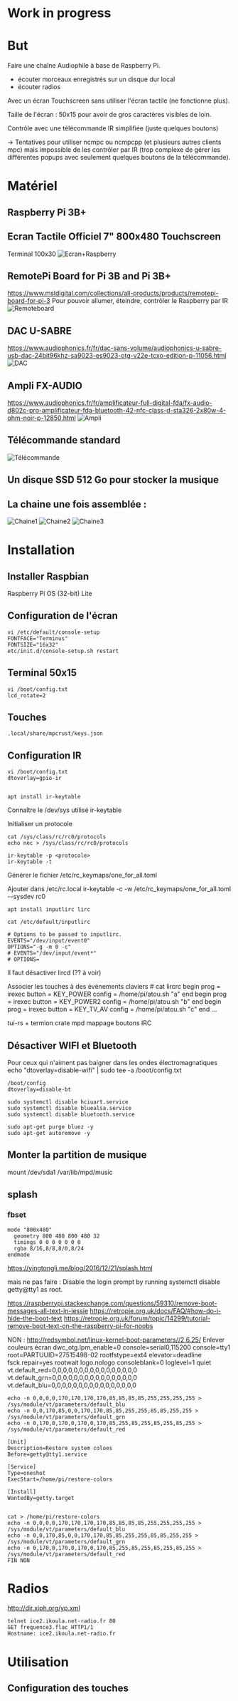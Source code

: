 Work in progress
==============

But
==============
Faire une chaîne Audiophile à base de Raspberry Pi.
- écouter morceaux enregistrés sur un disque dur local
- écouter radios

Avec un écran Touchscreen sans utiliser l'écran tactile (ne fonctionne plus).

Taille de l'écran : 50x15 pour avoir de gros caractères visibles de loin.

Contrôle avec une télécommande IR simplifiée (juste quelques boutons)


-> Tentatives pour utiliser ncmpc ou ncmpcpp (et plusieurs autres clients mpc) mais impossible de les contrôler par IR (trop complexe de gérer les différentes popups avec seulement quelques boutons de la télécommande).


Matériel
==============
Raspberry Pi 3B+
-----------------

Ecran Tactile Officiel 7" 800x480 Touchscreen
-----------------
Terminal 100x30
![Ecran+Raspberry](./images/IMG_1358.JPG)

RemotePi Board for Pi 3B and Pi 3B+
-----------------
https://www.msldigital.com/collections/all-products/products/remotepi-board-for-pi-3
Pour pouvoir allumer, éteindre, contrôler le Raspberry par IR
![Remoteboard](./images/IMG_1362.JPG)

DAC U-SABRE
-----------------
https://www.audiophonics.fr/fr/dac-sans-volume/audiophonics-u-sabre-usb-dac-24bit96khz-sa9023-es9023-otg-v22e-tcxo-edition-p-11056.html
![DAC](./images/IMG_1361.JPG)

Ampli FX-AUDIO
-----------------
https://www.audiophonics.fr/fr/amplificateur-full-digital-fda/fx-audio-d802c-pro-amplificateur-fda-bluetooth-42-nfc-class-d-sta326-2x80w-4-ohm-noir-p-12850.html
![Ampli](./images/IMG_1360.JPG)

Télécommande standard
-----------------
![Télécommande](./images/IMG_1363.JPG)

Un disque SSD 512 Go pour stocker la musique
-----------------

La chaine une fois assemblée :
-----------------
![Chaine1](./images/IMG_1368.JPG)
![Chaine2](./images/IMG_1383.JPG)
![Chaine3](./images/IMG_1386.JPG)


Installation
==============

Installer Raspbian
-----------------
Raspberry Pi OS (32-bit) Lite

Configuration de l'écran
-----------------

    vi /etc/default/console-setup
    FONTFACE="Terminus"
    FONTSIZE="16x32"
    etc/init.d/console-setup.sh restart

Terminal 50x15
-----------------

    vi /boot/config.txt
    lcd_rotate=2

Touches
-----------------
    .local/share/mpcrust/keys.json


Configuration IR
-----------------

    vi /boot/config.txt
    dtoverlay=gpio-ir


    apt install ir-keytable

Connaître le /dev/sys utilisé
    ir-keytable

Initialiser un protocole

    cat /sys/class/rc/rc0/protocols
    echo nec > /sys/class/rc/rc0/protocols

    ir-keytable -p <protocole>
    ir-keytable -t

Générer le fichier /etc/rc_keymaps/one_for_all.toml

Ajouter dans /etc/rc.local
    ir-keytable -c -w /etc/rc_keymaps/one_for_all.toml --sysdev rc0

    apt install inputlirc lirc

    cat /etc/default/inputlirc

    # Options to be passed to inputlirc.
    EVENTS="/dev/input/event0"
    OPTIONS="-g -m 0 -c"
    # EVENTS="/dev/input/event*"
    # OPTIONS=

Il faut désactiver lircd (?? à voir)

Associer les touches à des événements claviers
    # cat lircrc
    begin
         prog = irexec
         button = KEY_POWER
         config = /home/pi/atou.sh "a"
    end
    begin
         prog = irexec
         button = KEY_POWER2
         config = /home/pi/atou.sh "b"
    end
    begin
         prog = irexec
         button = KEY_TV_AV
         config = /home/pi/atou.sh "c"
    end
    ...


tui-rs + termion
crate mpd
mappage boutons IRC



Désactiver WIFI et Bluetooth
-----------------
Pour ceux qui n'aiment pas baigner dans les ondes électromagnatiques
    echo "dtoverlay=disable-wifi" | sudo tee -a /boot/config.txt


    /boot/config
    dtoverlay=disable-bt

    sudo systemctl disable hciuart.service
    sudo systemctl disable bluealsa.service
    sudo systemctl disable bluetooth.service

    sudo apt-get purge bluez -y
    sudo apt-get autoremove -y


Monter la partition de musique
-----------------

  mount /dev/sda1 /var/lib/mpd/music


splash
-----------------

### fbset

    mode "800x480"
      geometry 800 480 800 480 32
      timings 0 0 0 0 0 0 0
      rgba 8/16,8/8,8/0,8/24
    endmode

https://yingtongli.me/blog/2016/12/21/splash.html

mais ne pas faire : Disable the login prompt by running systemctl disable getty@tty1 as root.


https://raspberrypi.stackexchange.com/questions/59310/remove-boot-messages-all-text-in-jessie
https://retropie.org.uk/docs/FAQ/#how-do-i-hide-the-boot-text
https://retropie.org.uk/forum/topic/14299/tutorial-remove-boot-text-on-the-raspberry-pi-for-noobs

NON :
http://redsymbol.net/linux-kernel-boot-parameters//2.6.25/
Enlever couleurs écran
dwc_otg.lpm_enable=0 console=serial0,115200 console=tty1 root=PARTUUID=27515498-02 rootfstype=ext4 elevator=deadline fsck.repair=yes rootwait logo.nologo consoleblank=0 loglevel=1 quiet  vt.default_red=0,0,0,0,0,0,0,0,0,0,0,0,0,0,0,0 vt.default_grn=0,0,0,0,0,0,0,0,0,0,0,0,0,0,0,0 vt.default_blu=0,0,0,0,0,0,0,0,0,0,0,0,0,0,0,0


    echo -n 0,0,0,0,170,170,170,170,85,85,85,85,255,255,255,255 > /sys/module/vt/parameters/default_blu
    echo -n 0,0,170,85,0,0,170,170,85,85,255,255,85,85,255,255 > /sys/module/vt/parameters/default_grn
    echo -n 0,170,0,170,0,170,0,170,85,255,85,255,85,255,85,255 > /sys/module/vt/parameters/default_red

    [Unit]
    Description=Restore system coloes
    Before=getty@tty1.service

    [Service]
    Type=oneshot
    ExecStart=/home/pi/restore-colors

    [Install]
    WantedBy=getty.target


    cat > /home/pi/restore-colors
    echo -n 0,0,0,0,170,170,170,170,85,85,85,85,255,255,255,255 > /sys/module/vt/parameters/default_blu
    echo -n 0,0,170,85,0,0,170,170,85,85,255,255,85,85,255,255 > /sys/module/vt/parameters/default_grn
    echo -n 0,170,0,170,0,170,0,170,85,255,85,255,85,255,85,255 > /sys/module/vt/parameters/default_red
    FIN NON


Radios
==============
http://dir.xiph.org/yp.xml

    telnet ice2.ikoula.net-radio.fr 80
    GET frequence3.flac HTTP1/1
    Hostname: ice2.ikoula.net-radio.fr


Utilisation
==============

Configuration des touches
-----------------



